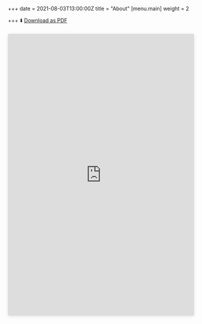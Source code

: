 +++
date = 2021-08-03T13:00:00Z
title = "About"
[menu.main]
weight = 2

+++
⬇️ [Download as PDF](/uploads/ShanSunAug21.pdf "Download as PDF")

<div style="position: relative; width: 100%; height: 0; padding-top: 141.4286%; padding-bottom: 48px; box-shadow: 0 2px 8px 0 rgba(63,69,81,0.16); margin-top: 1.6em; margin-bottom: 0.9em; border-radius: 8px; will-change: transform;">

<iframe style="position: absolute; width: 100%; height: 100%; top: 0; left: 0; border: none; padding: 0;margin: 0;"    src="https://www.canva.com/design/DAEl_iquao8/view?embed"></iframe>

</div>